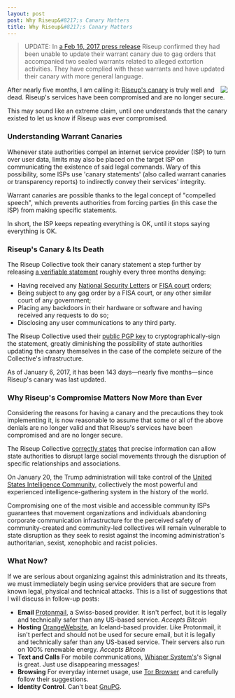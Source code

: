```yaml
---
layout: post
post: Why Riseup&#8217;s Canary Matters
title: Why Riseup&#8217;s Canary Matters
---
```


> UPDATE: In [a Feb 16, 2017 press release](https://riseup.net/en/about-us/press/canary-statement#fn1) Riseup confirmed they had been unable to update their warrant canary due to gag orders that accompanied two sealed warrants related to alleged extortion activities. They have complied with these warrants and have updated their canary with more general language.

<img align="right" src="http://sanfranciscan.org/public/img/riseup-rainbow_medium.jpeg"> After nearly five months, I am calling it: [Riseup's canary](https://riseup.net/en/canary) is truly well and dead. Riseup's services have been compromised and are no longer secure.

This may sound like an extreme claim, until one understands that the canary existed to let us know if Riseup was ever compromised.

### Understanding Warrant Canaries

Whenever state authorities compel an internet service provider (ISP) to turn over user data, limits may also be placed on the target ISP on communicating the existence of said legal commands. Wary of this possibility, some ISPs use 'canary statements' (also called warrant canaries or transparency reports) to indirectly convey their services' integrity.

Warrant canaries are possible thanks to the legal concept of "compelled speech", which prevents authorities from forcing parties (in this case the ISP) from making specific statements.

In short, the ISP keeps repeating everything is OK, until it stops saying everything is OK.

### Riseup's Canary & Its Death

The Riseup Collective took their canary statement a step further by releasing [a verifiable statement](https://riseup.net/about-us/canary/canary-statement-signed.txt) roughly every three months denying:

* Having received any [National Security Letters](https://en.wikipedia.org/wiki/National_security_letter) or [FISA court](https://en.wikipedia.org/wiki/United_States_Foreign_Intelligence_Surveillance_Court) orders;
* Being subject to any gag order by a FISA court, or any other similar court of any government;
* Placing any backdoors in their hardware or software and having received any requests to do so;
* Disclosing any user communications to any third party.

The Riseup Collective used their [public PGP key](https://pgp.mit.edu/pks/lookup?op=vindex&search=0x3043E2B7139A768E) to cryptographically-sign the statement, greatly diminishing the possibility of state authorities updating the canary themselves in the case of the complete seizure of the Collective's infrastructure.

As of January 6, 2017, it has been 143 days—nearly five months—since Riseup's canary was last updated.

### Why Riseup's Compromise Matters Now More than Ever

Considering the reasons for having a canary and the precautions they took implementing it, is now reasonable to assume that some or all of the above denials are no longer valid and that Riseup's services have been compromised and are no longer secure.

The Riseup Collective [correctly states](https://riseup.net/en/about-us) that precise information can allow state authorities to disrupt large social movements through the disruption of specific relationships and associations.

On January 20, the Trump administration will take control of the [United States Intelligence Community](https://en.wikipedia.org/wiki/United_States_Intelligence_Community), collectively the most powerful and experienced intelligence-gathering system in the history of the world.

Compromising one of the most visible and accessible community ISPs guarantees that movement organizations and individuals abandoning corporate communication infrastructure for the perceived safety of community-created and community-led collectives will remain vulnerable to state disruption as they seek to resist against the incoming administration's authoritarian, sexist, xenophobic and racist policies.

### What Now?

If we are serious about organizing against this administration and its threats, we must immediately begin using service providers that are secure from known legal, physical and technical attacks. This is a list of suggestions that I will discuss in follow-up posts:

* **Email** [Protonmail](http://protonmail.com/), a Swiss-based provider. It isn't perfect, but it is legally and technically safer than any US-based service. *Accepts Bitcoin*
* **Hosting** [OrangeWebsite](http://orangewebsite.com/), an Iceland-based provider. Like Protonmail, it isn't perfect and should not be used for secure email, but it is legally and technically safer than any US-based service. Their servers also run on 100% renewable energy.  *Accepts Bitcoin*
* **Text and Calls** For mobile communications, [Whisper System's](https://whispersystems.org/)'s Signal is great. Just use disappearing messages!
* **Browsing** For everyday internet usage, use [Tor Browser](https://www.torproject.org/) and carefully follow their suggestions.
* **Identity Control**. Can't beat [GnuPG](https://www.gnupg.org/).
